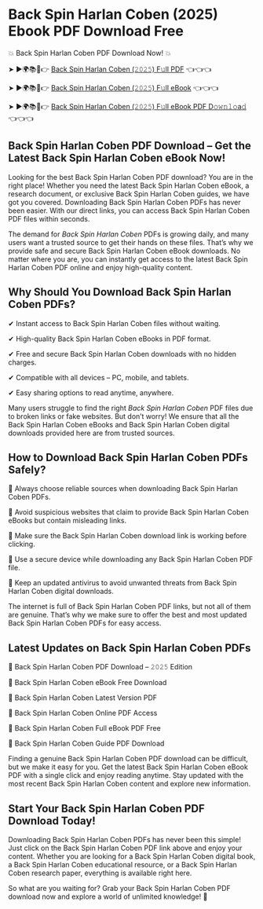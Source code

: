 # Back Spin Harlan Coben (2025) Ebook PDF Download Free

💥 Back Spin Harlan Coben PDF Download Now! 💥

➤ ►🌍📚📱👉 [Back Spin Harlan Coben (𝟸𝟶𝟸𝟻) F𝚞ll PDF](https://getpdf.xyz/back-spin-harlan-coben) 👈👈👈


➤ ►🌍📚📱👉 [Back Spin Harlan Coben (𝟸𝟶𝟸𝟻) F𝚞ll eBook](https://getpdf.xyz/back-spin-harlan-coben) 👈👈👈


➤ ►🌍📚📱👉 [Back Spin Harlan Coben (𝟸𝟶𝟸𝟻) F𝚞ll eBook PDF D𝚘𝚠𝚗𝚕𝚘a𝚍](https://getpdf.xyz/back-spin-harlan-coben) 👈👈👈


## Back Spin Harlan Coben PDF Download – Get the Latest Back Spin Harlan Coben eBook Now!

Looking for the best Back Spin Harlan Coben PDF download? You are in the right place! Whether you need the latest Back Spin Harlan Coben eBook, a research document, or exclusive Back Spin Harlan Coben guides, we have got you covered. Downloading Back Spin Harlan Coben PDFs has never been easier. With our direct links, you can access Back Spin Harlan Coben PDF files within seconds.

The demand for *Back Spin Harlan Coben* PDFs is growing daily, and many users want a trusted source to get their hands on these files. That’s why we provide safe and secure Back Spin Harlan Coben eBook downloads. No matter where you are, you can instantly get access to the latest Back Spin Harlan Coben PDF online and enjoy high-quality content.

## Why Should You Download Back Spin Harlan Coben PDFs?

✔ Instant access to Back Spin Harlan Coben files without waiting.

✔ High-quality Back Spin Harlan Coben eBooks in PDF format.

✔ Free and secure Back Spin Harlan Coben downloads with no hidden charges.

✔ Compatible with all devices – PC, mobile, and tablets.

✔ Easy sharing options to read anytime, anywhere.

Many users struggle to find the right *Back Spin Harlan Coben* PDF files due to broken links or fake websites. But don’t worry! We ensure that all the Back Spin Harlan Coben eBooks and Back Spin Harlan Coben digital downloads provided here are from trusted sources.

## How to Download Back Spin Harlan Coben PDFs Safely?

📌 Always choose reliable sources when downloading Back Spin Harlan Coben PDFs.

📌 Avoid suspicious websites that claim to provide Back Spin Harlan Coben eBooks but contain misleading links.

📌 Make sure the Back Spin Harlan Coben download link is working before clicking.

📌 Use a secure device while downloading any Back Spin Harlan Coben PDF file.

📌 Keep an updated antivirus to avoid unwanted threats from Back Spin Harlan Coben digital downloads.

The internet is full of Back Spin Harlan Coben PDF links, but not all of them are genuine. That’s why we make sure to offer the best and most updated Back Spin Harlan Coben PDFs for easy access.

## Latest Updates on Back Spin Harlan Coben PDFs

🔹 Back Spin Harlan Coben PDF Download – 𝟸𝟶𝟸𝟻 Edition

🔹 Back Spin Harlan Coben eBook Free Download

🔹 Back Spin Harlan Coben Latest Version PDF

🔹 Back Spin Harlan Coben Online PDF Access

🔹 Back Spin Harlan Coben Full eBook PDF Free

🔹 Back Spin Harlan Coben Guide PDF Download

Finding a genuine Back Spin Harlan Coben PDF download can be difficult, but we make it easy for you. Get the latest Back Spin Harlan Coben eBook PDF with a single click and enjoy reading anytime. Stay updated with the most recent Back Spin Harlan Coben content and explore new information.

## Start Your Back Spin Harlan Coben PDF Download Today!

Downloading Back Spin Harlan Coben PDFs has never been this simple! Just click on the Back Spin Harlan Coben PDF link above and enjoy your content. Whether you are looking for a Back Spin Harlan Coben digital book, a Back Spin Harlan Coben educational resource, or a Back Spin Harlan Coben research paper, everything is available right here.

So what are you waiting for? Grab your Back Spin Harlan Coben PDF download now and explore a world of unlimited knowledge! 🚀